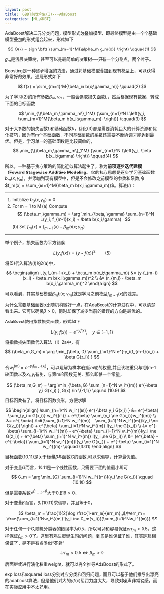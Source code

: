 ```yaml
---
layout: post
title:  GBDT前世今生(I)---AdaBoost
categories: [ML,GDBT]
---
```



AdaBoost解决二元分类问题，模型形式为叠加模型，即最终模型是由一个个基础模型叠加的形式组合起来，形式如下

$$
  G(x) = sign \left( \sum_{m=1}^M{\alpha_m g_m(x)} \right) \qquad(1)
$$

$g_m$是浅层决策树，甚至可以是最简单的决策树---只有一个分割点，两个叶子。





Boosting是一种逐步增强的方法，通过将基础模型叠加到现有模型上，可以获得非常好的效果，通用形式如下


$$
  f(x) =  \sum_{m=1}^M{\beta_m b(x;\gamma_m)} \qquad(2)
$$

为了学习(2)的所有参数$\beta_m,\gamma_m$，一般会选取损失函数$L$，然后根据现有数据，转成下面的目标函数

$$
  \min_{\{\beta_m,\gamma_m\}_1^M} {\sum_{n=1}^N L\left(y_i, \sum_{m=1}^M{\beta_m b(x_i;\gamma_m)} \right)} \qquad(3)
$$

对于大多数的损失函数$L$和基础函数$b$，优化(3)都是需要消耗巨大的计算资源和优化技巧，因为有m个基础函数，不同基础函数的系数还需要不断协调才能达到最优。但是，学习单一的基础函数是比较简单的，

$$
  \min_{\{\beta_m,\gamma_m\}_1^M} {\sum_{n=1}^N L\left(y_i, \beta b(x_i;\gamma) \right)} \qquad(4)
$$


所以，一种基于贪心策略的简化近似算法诞生了，称为**前项逐步迭代建模（Foward Stagewise Additive Modeling**。它的核心思想是逐步学习基础函数$b_m(x,\gamma_m)$，并添加到现有模型中，但是不会修改之前模型的参数和系数,令$f_m(x) = \sum_{m=1}^M{\beta_m b(x_i;\gamma_m)}$。算法($I$)：

---
1. Initialize $b_0(x,\gamma_0) = 0$
2. For m = 1 to M
  (a) Compute
      $$
        (\beta_m,\gamma_m) =  \arg \min_{\beta, \gamma} \sum_{n=1}^N L(y_i, f_{m-1}(x_i) + \beta b(x_i,\gamma) )
      $$
  (b) Set $f_m(x) = f_{m-1}(x) + \beta_m b(x;\gamma_m)$
---


举个例子，损失函数为平方错误

$$
  L(y,f(x)) = (y-f(x))^2 \qquad (5)
$$

将(5)代入算法($I$)的2(a)中，

$$
  \begin{align}
    L(y,f_{m-1}(x_i) + \beta_m b(x_i;\gamma_m)) &= (y-f_{m-1}(x_i) - \beta_m b(x_i;\gamma_m))^2 \\
    &= (r_{m,i} - \beta_m b(x_i;\gamma_m))^2
  \end{align}
$$

可以看到，其实基础模型$\beta_m b(x;\gamma_m)$就是学习之前模型$f_{m-1}(x)$的残差。



为什么需要基础函数b比随机稍微好一点，在AdaBoost的计算过程中，可以清楚看出来。它可以确保$\beta > 0$，同时却保了减少当前的错误的方向是最优的。

AdaBoost使用指数损失函数，形式如下

$$
  L(y, f(x)) = e^{-yf(x)}, \quad y \in \{-1,1\}
$$

将指数损失函数代入算法（I）2a中，有

$$
  (\beta_m,G_m) =  \arg \min_{\beta, G} \sum_{n=1}^N e^{-y_i(f_{m-1}(x_i) + \beta G(x_i)) }
$$

令$w_i^{(m)} = e^{-y_if_{m-1}(x_i)}$，可以理解为样本$i$在低$m$轮的权重,并且该权重只与1到m-1轮函数以及$x_i,y_i$有关，与第m轮函数无关，那么即使一个常量，

$$
  (\beta_m,G_m) =  \arg \min_{\beta, G} \sum_{n=1}^N  w_i^{(m)} e^{-\beta y_i G(x_i) }, G(x) \in \{-1,1\} \qquad (10.9)
$$

目标函数有了，将目标函数变形，方便求解


$$
  \begin{align}
  \sum_{n=1}^N  w_i^{(m)} e^{-\beta y_i G(x_i) }
    &= e^{-\beta} \sum_{y_i = G(x_i)} w_i^{(m)} +   e^{\beta} \sum_{y_i \ne G(x_i)}w_i^{(m)} \\
    &= e^{-\beta} \left(\sum_{i=1}^N w_i^{(m)} - \sum_{i=1}^N w_i^{(m)}I(y_i \ne G(z_i)) \right)  
       + e^{\beta} \sum_{i=1}^N w_i^{(m)} I(y_i \ne G(x_i))
    \\
    &= e^{-\beta}  \sum_{i=1}^N w_i^{(m)} - e^{-\beta} \sum_{i=1}^N w_i^{(m)}I(y_i \ne G(z_i))  
       + e^{\beta} \sum_{i=1}^N w_i^{(m)} I(y_i \ne G(x_i)) \\
    &= (e^{\beta} - e^{-\beta}) \sum_{i=1}^N w_i^{(m)}I(y_i \ne G(x_i)) + e^{-\beta}  \sum_{i=1}^N w_i^{(m)}  \qquad (10.11)
  \end{align}
$$

目标函数(10.11)是关于标量$\beta$与函数$G$的函数,可以求偏导，计算最优值。

对于变量$G$而言，10.11是一个线性函数，只需要下面的值最小即可

$$
  G_m = \arg \min_{G} \sum_{i=1}^N w_i^{(m)}I(y_i \ne G(x_i)) \qquad (10.10)
$$

但是需要系数$e^{\beta} - e^{-\beta}$大于0,即$\beta > 0$，

对于变量$\beta$而言，对(10.11)求偏导，并且等于0，

$$
  \beta_m = \frac{1}{2}\log \frac{1-err_m}{err_m},其中err_m = \frac{\sum_{i=1}^Nw_i^{(m)}I(y_i \ne G_m(x_i))}{\sum_{i=1}^Nw_i^{(m)}}
$$

对于任何一个$G$,随机分类器的错误率为0.5，所以可以和容易保证$err_m < 0.5$，这样保证$\beta_m > 0$了。这里有鸡生蛋诞生鸡的问题，到底是谁保证了谁，其实是互相保证了，是不是有点类似“死锁”

$$
  err_m < 0.5 \Leftrightarrow \beta_m > 0
$$

后面继续进行演化权重weight，就可以完全推导AdaBoost的形式了。


exp loss和squared loss分别对应分类和回归问题，而且可以基于他们推导出漂亮的adaboost算法，但是他们对大的$yf(x)$惩罚力度太大，导致对噪声非常铭感，而在实际应用中不太好用。
